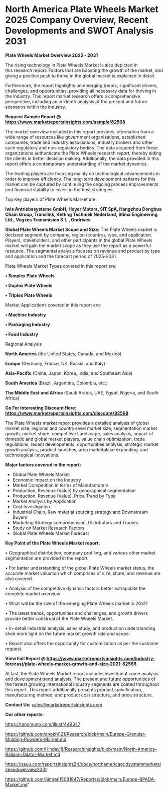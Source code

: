 # North America Plate Wheels Market 2025 Company Overview, Recent Developments and SWOT Analysis 2031

<Strong> Plate Wheels Market Overview 2025 - 2031</strong>

The rising technology in Plate Wheels Market is also depicted in this research report. Factors that are boosting the growth of the market, and giving a positive push to thrive in the global market is explained in detail.

Furthermore, the report highlights on emerging trends, significant drivers, challenges, and opportunities, providing all necessary data for thriving in the industry. This report market research offers a comprehensive perspective, including an in-depth analysis of the present and future scenarios within the industry.

<strong>Request Sample Report @ <a href=https://www.marketreportsinsights.com/sample/82568>https://www.marketreportsinsights.com/sample/82568</a></strong>

The market overview included in this report provides information from a wide range of resources like government organizations, established companies, trade and industry associations, industry brokers and other such regulatory and non-regulatory bodies. The data acquired from these organizations authenticate the Plate Wheels research report, thereby aiding the clients in better decision making. Additionally, the data provided in this report offers a contemporary understanding of the market dynamics.

The leading players are focusing mainly on technological advancements in order to improve efficiency. The long-term development patterns for this market can be captured by continuing the ongoing process improvements and financial stability to invest in the best strategies.

Top Key players of Plate Wheels Market are:

<strong>Iwis Antriebssysteme GmbH, Hoyer Motors, SIT SpA, Hangzhou Donghua Chain Group, Translink, Ketting Techniek Nederland, Stima Engineering Ltd., Vogxes Transmision S.L., Ondrives</strong>

<strong><b>Global Plate Wheels Market Scope and Size:</b></strong>
The Plate Wheels market is declared segment by company, region (country), type, and application. Players, stakeholders, and other participants in the global Plate Wheels market will gain the market scope as they use the report as a powerful resource. The segmental analysis focuses on revenue and product by type and application and the forecast period of 2025-2031.

Plate Wheels Market Types covered in this report are:

<strong>• Simplex Plate Wheels

• Duplex Plate Wheels

• Triplex Plate Wheels</strong>

Market Applications covered in this report are:

<strong>• Machine Industry

• Packaging Industry

• Food Industry</strong> 

Regional Analysis

<strong>North America</strong> (the United States, Canada, and Mexico)

<strong>Europe</strong> (Germany, France, UK, Russia, and Italy)

<strong>Asia-Pacific</strong> (China, Japan, Korea, India, and Southeast Asia)

<strong>South America</strong> (Brazil, Argentina, Colombia, etc.)

<strong>The Middle East and Africa</strong> (Saudi Arabia, UAE, Egypt, Nigeria, and South Africa)

<strong>Go For Interesting Discount Here: <a href=https://www.marketreportsinsights.com/discount/82568>https://www.marketreportsinsights.com/discount/82568</a></strong>

The Plate Wheels market report provides a detailed analysis of global market size, regional and country-level market size, segmentation market growth, market share, competitive Landscape, sales analysis, impact of domestic and global market players, value chain optimization, trade regulations, recent developments, opportunities analysis, strategic market growth analysis, product launches, area marketplace expanding, and technological innovations.

<strong><b>Major factors covered in the report:</b></strong>
<ul>
  <li>Global Plate Wheels Market </li>
  <li>Economic Impact on the Industry</li>
  <li>Market Competition in terms of Manufacturers</li>
  <li>Production, Revenue (Value) by geographical segmentation</li>
  <li>Production, Revenue (Value), Price Trend by Type</li>
  <li>Market Analysis by Application</li>
  <li>Cost Investigation</li>
  <li>Industrial Chain, Raw material sourcing strategy and Downstream Buyers</li>
  <li>Marketing Strategy comprehension, Distributors and Traders</li>
  <li>Study on Market Research Factors</li>
  <li>Global Plate Wheels Market Forecast</li>
</ul>

<strong><b>Key Point of the Plate Wheels Market report:</b></strong>

• Geographical distribution, company profiling, and various other market segmentation are provided in the report.

• For better understanding of the global Plate Wheels market status, the accurate market valuation which comprises of size, share, and revenue are also covered.

• Analysis of the competitive dynamic factors better extrapolate the complete market overview

• What will be the size of the emerging Plate Wheels market in 2031?

• The latest trends, opportunities and challenges, and growth drivers provide better construal of the Plate Wheels Market.

• In-detail industrial analysis, sales study, and production understanding shed more light on the future market growth rate and scope.

• Report also offers the opportunity for customization as per the customer request.

<strong><b>View Full Report @ <a href=https://www.marketreportsinsights.com/industry-forecast/plate-wheels-market-growth-and-size-2021-82568>https://www.marketreportsinsights.com/industry-forecast/plate-wheels-market-growth-and-size-2021-82568</a></b></strong>


At last, the Plate Wheels Market report includes investment come analysis and development trend analysis. The present and future opportunities of the fastest growing international industry segments are coated throughout this report. This report additionally presents product specification, manufacturing method, and product cost structure, and price structure.

<strong>Contact Us:</strong>
sales@marketreportsinsights.com

<strong>Our other reports:</strong>

<a href=https://tanomuno.com/illust/449347>https://tanomuno.com/illust/449347</a>

<a href=https://github.com/anokhi121/Research/blob/main/Europe-Granular-Molding-Powders-Market.md>https://github.com/anokhi121/Research/blob/main/Europe-Granular-Molding-Powders-Market.md</a>

<a href=https://github.com/Hindavi8/Researchinsights/blob/main/North-America-Balloon-Dilator-Market.md>https://github.com/Hindavi8/Researchinsights/blob/main/North-America-Balloon-Dilator-Market.md</a>

<a href=https://issuu.com/reportsinsights24/docs/northamericagridsystemmarketsizeandoverview2031>https://issuu.com/reportsinsights24/docs/northamericagridsystemmarketsizeandoverview2031</a>

<a href=https://github.com/Simran15081947/Reportss/blob/main/Europe-BPADA-Market.md>https://github.com/Simran15081947/Reportss/blob/main/Europe-BPADA-Market.md</a>"
